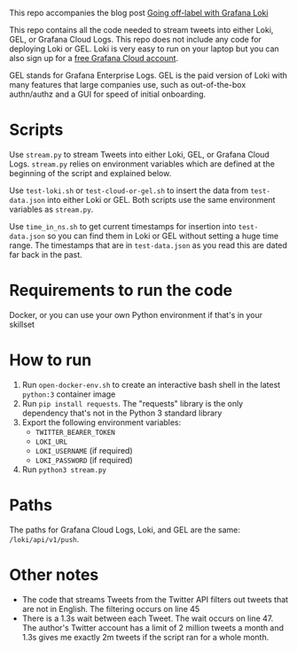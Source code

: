 This repo accompanies the blog post [Going off-label with Grafana Loki](https://grafana.com/blog/2022/02/07/going-off-label-with-grafana-loki-how-to-set-up-a-low-cost-twitter-analysis/)

This repo contains all the code needed to stream tweets into either Loki, GEL, or Grafana Cloud Logs. This repo does not include any code for deploying Loki or GEL. Loki is very easy to run on your laptop but you can also sign up for a [free Grafana Cloud account](https://grafana.com).

GEL stands for Grafana Enterprise Logs. GEL is the paid version of Loki with many features that large companies use, such as out-of-the-box authn/authz and a GUI for speed of initial onboarding.

# Scripts
Use `stream.py` to stream Tweets into either Loki, GEL, or Grafana Cloud Logs. `stream.py` relies on environment variables which are defined at the beginning of the script and explained below.

Use `test-loki.sh` or `test-cloud-or-gel.sh` to insert the data from `test-data.json` into either Loki or GEL. Both scripts use the same environment variables as `stream.py`.

Use `time_in_ns.sh` to get current timestamps for insertion into `test-data.json` so you can find them in Loki or GEL without setting a huge time range. The timestamps that are in `test-data.json` as you read this are dated far back in the past.

# Requirements to run the code
Docker, or you can use your own Python environment if that's in your skillset

# How to run
1. Run `open-docker-env.sh` to create an interactive bash shell in the latest `python:3` container image
1. Run `pip install requests`. The "requests" library is the only dependency that's not in the Python 3 standard library
1. Export the following environment variables:
    * `TWITTER_BEARER_TOKEN`
    * `LOKI_URL`
    * `LOKI_USERNAME` (if required)
    * `LOKI_PASSWORD` (if required)
1. Run `python3 stream.py`

# Paths
The paths for Grafana Cloud Logs, Loki, and GEL are the same: `/loki/api/v1/push`. 

# Other notes
* The code that streams Tweets from the Twitter API filters out tweets that are not in English. The filtering occurs on line 45
* There is a 1.3s wait between each Tweet. The wait occurs on line 47. The author's Twitter account has a limit of 2 million tweets a month and 1.3s gives me exactly 2m tweets if the script ran for a whole month.

